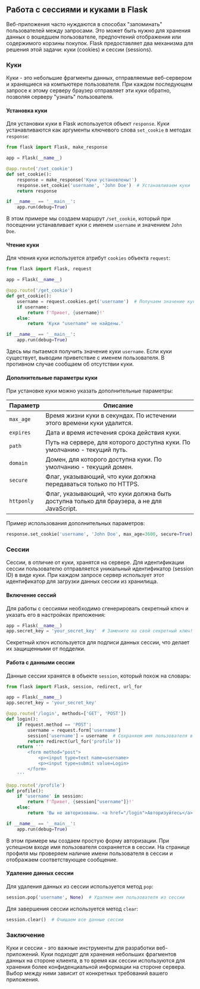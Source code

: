 ## Работа с сессиями и куками в Flask

Веб-приложения часто нуждаются в способах "запоминать" пользователей между запросами. Это может быть нужно для хранения данных о вошедшем пользователе, предпочтений отображения или содержимого корзины покупок. Flask предоставляет два механизма для решения этой задачи: куки (cookies) и сессии (sessions).

### Куки

Куки - это небольшие фрагменты данных, отправляемые веб-сервером и хранящиеся на компьютере пользователя. При каждом последующем запросе к этому серверу браузер отправляет эти куки обратно, позволяя серверу "узнать" пользователя.

#### Установка куки

Для установки куки в Flask используется объект `response`. Куки устанавливаются как аргументы ключевого слова `set_cookie` в методах `response`:

```python
from flask import Flask, make_response

app = Flask(__name__)

@app.route('/set_cookie')
def set_cookie():
    response = make_response('Куки установлены!')
    response.set_cookie('username', 'John Doe')  # Устанавливаем куки 'username' со значением 'John Doe'
    return response

if __name__ == '__main__':
    app.run(debug=True)
```

В этом примере мы создаем маршрут `/set_cookie`, который при посещении устанавливает куки с именем `username` и значением `John Doe`.

#### Чтение куки

Для чтения куки используется атрибут `cookies` объекта `request`:

```python
from flask import Flask, request

app = Flask(__name__)

@app.route('/get_cookie')
def get_cookie():
    username = request.cookies.get('username')  # Получаем значение куки 'username'
    if username:
        return f'Привет, {username}!'
    else:
        return 'Куки "username" не найдены.'

if __name__ == '__main__':
    app.run(debug=True)
```

Здесь мы пытаемся получить значение куки `username`. Если куки существует, выводим приветствие с именем пользователя. В противном случае сообщаем об отсутствии куки.

#### Дополнительные параметры куки

При установке куки можно указать дополнительные параметры:

| Параметр | Описание |
|---|---|
| `max_age` | Время жизни куки в секундах. По истечении этого времени куки удалится. |
| `expires` | Дата и время истечения срока действия куки. |
| `path` | Путь на сервере, для которого доступна куки. По умолчанию - текущий путь. |
| `domain` | Домен, для которого доступна куки. По умолчанию - текущий домен. |
| `secure` | Флаг, указывающий, что куки должна передаваться только по HTTPS. |
| `httponly` | Флаг, указывающий, что куки должна быть доступна только для браузера, а не для JavaScript. |

Пример использования дополнительных параметров:

```python
response.set_cookie('username', 'John Doe', max_age=3600, secure=True)  # Куки будет действительна 1 час и передаваться только по HTTPS
```

### Сессии

Сессии, в отличие от куки, хранятся на сервере. Для идентификации сессии пользователю отправляется уникальный идентификатор (session ID) в виде куки. При каждом запросе сервер использует этот идентификатор для загрузки данных сессии из хранилища.

#### Включение сессий

Для работы с сессиями необходимо сгенерировать секретный ключ и указать его в настройках приложения:

```python
app = Flask(__name__)
app.secret_key = 'your_secret_key'  # Замените на свой секретный ключ!
```

Секретный ключ используется для подписи данных сессии, что делает их защищенными от подделки.

#### Работа с данными сессии

Данные сессии хранятся в объекте `session`, который похож на словарь:

```python
from flask import Flask, session, redirect, url_for

app = Flask(__name__)
app.secret_key = 'your_secret_key'

@app.route('/login', methods=['GET', 'POST'])
def login():
    if request.method == 'POST':
        username = request.form['username']
        session['username'] = username  # Сохраняем имя пользователя в сессии
        return redirect(url_for('profile'))
    return '''
        <form method="post">
            <p><input type=text name=username>
            <p><input type=submit value=Login>
        </form>
    '''

@app.route('/profile')
def profile():
    if 'username' in session:
        return f'Привет, {session["username"]}!'
    else:
        return 'Вы не авторизованы. <a href="/login">Авторизуйтесь</a>'

if __name__ == '__main__':
    app.run(debug=True)
```

В этом примере мы создаем простую форму авторизации. При успешном входе имя пользователя сохраняется в сессии. На странице профиля мы проверяем наличие имени пользователя в сессии и отображаем соответствующее сообщение.

#### Удаление данных сессии

Для удаления данных из сессии используется метод `pop`:

```python
session.pop('username', None)  # Удаляем имя пользователя из сессии
```

Для завершения сессии используется метод `clear`:

```python
session.clear()  # Очищаем все данные сессии
```

### Заключение

Куки и сессии - это важные инструменты для разработки веб-приложений. Куки подходят для хранения небольших фрагментов данных на стороне клиента, в то время как сессии используются для хранения более конфиденциальной информации на стороне сервера. Выбор между ними зависит от конкретных требований вашего приложения.
